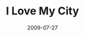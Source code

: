 ---
layout: music 
title: "I Love My City"
series: "We Love Cincinnati"
date: 2009-07-27 
description: "Pastor Fred Luter from New Orleans shares his thoughts on what to do when the storm comes."
audio: "http://s3.amazonaws.com/crossroadsaudiomessages/WeLoveCincy4.mp3"
audio-duration: "39:47"
src: "http://www.crossroads.net/players/media/mediumHz/190x110_LoveCincy.jpg"
---